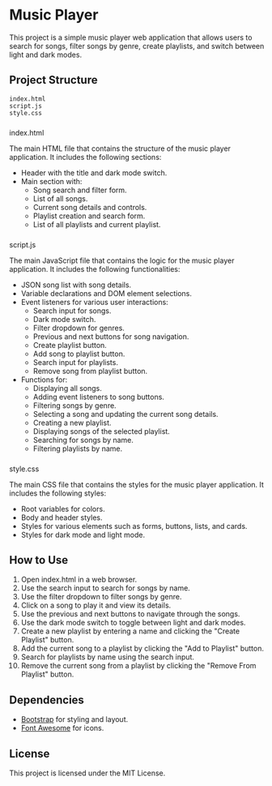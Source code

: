 # Music Player

This project is a simple music player web application that allows users to search for songs, filter songs by genre, create playlists, and switch between light and dark modes.

## Project Structure

```
index.html
script.js
style.css
```

###

index.html



The main HTML file that contains the structure of the music player application. It includes the following sections:

- Header with the title and dark mode switch.
- Main section with:
  - Song search and filter form.
  - List of all songs.
  - Current song details and controls.
  - Playlist creation and search form.
  - List of all playlists and current playlist.

###

script.js



The main JavaScript file that contains the logic for the music player application. It includes the following functionalities:

- JSON song list with song details.
- Variable declarations and DOM element selections.
- Event listeners for various user interactions:
  - Search input for songs.
  - Dark mode switch.
  - Filter dropdown for genres.
  - Previous and next buttons for song navigation.
  - Create playlist button.
  - Add song to playlist button.
  - Search input for playlists.
  - Remove song from playlist button.
- Functions for:
  - Displaying all songs.
  - Adding event listeners to song buttons.
  - Filtering songs by genre.
  - Selecting a song and updating the current song details.
  - Creating a new playlist.
  - Displaying songs of the selected playlist.
  - Searching for songs by name.
  - Filtering playlists by name.

###

style.css



The main CSS file that contains the styles for the music player application. It includes the following styles:

- Root variables for colors.
- Body and header styles.
- Styles for various elements such as forms, buttons, lists, and cards.
- Styles for dark mode and light mode.

## How to Use

1. Open index.html in a web browser.
2. Use the search input to search for songs by name.
3. Use the filter dropdown to filter songs by genre.
4. Click on a song to play it and view its details.
5. Use the previous and next buttons to navigate through the songs.
6. Use the dark mode switch to toggle between light and dark modes.
7. Create a new playlist by entering a name and clicking the "Create Playlist" button.
8. Add the current song to a playlist by clicking the "Add to Playlist" button.
9. Search for playlists by name using the search input.
10. Remove the current song from a playlist by clicking the "Remove From Playlist" button.

## Dependencies

- [Bootstrap](https://getbootstrap.com/) for styling and layout.
- [Font Awesome](https://fontawesome.com/) for icons.

## License

This project is licensed under the MIT License.
